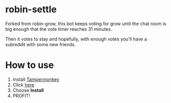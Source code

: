 # robin-settle

Forked from robin-grow, this bot keeps voting for grow until the chat room is big enough that the vote timer
reaches 31 minutes.

Then it votes to stay and hopefully, with enough votes you'll have a subreddit with some new friends.

# How to use

1. Install [Tampermonkey](https://chrome.google.com/webstore/detail/tampermonkey/dhdgffkkebhmkfjojejmpbldmpobfkfo)
2. Click [here](https://github.com/1oh1/robin-settle/raw/master/robin.user.js)
3. Choose **Install**
4. PROFIT!